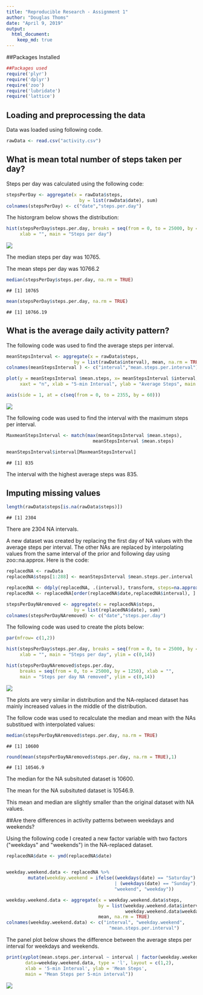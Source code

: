 ```yaml
---
title: "Reproducible Research - Assignment 1"
author: "Douglas Thoms"
date: "April 9, 2019"
output: 
  html_document:
    keep_md: true
---
```




##Packages Installed


```r
##Packages used
require('plyr')
require('dplyr')
require('zoo')
require('lubridate')
require('lattice')
```



## Loading and preprocessing the data

Data was loaded using following code.


```r
rawData <- read.csv("activity.csv")
```



## What is mean total number of steps taken per day?

Steps per day was calculated using the following code:


```r
stepsPerDay <- aggregate(x = rawData$steps,
                           by = list(rawData$date), sum)
colnames(stepsPerDay) <- c("date","steps.per.day")
```

The historgram below shows the distribution:


```r
hist(stepsPerDay$steps.per.day, breaks = seq(from = 0, to = 25000, by = 1250), 
     xlab = "", main = "Steps per day")
```

![](PA1_template_files/figure-html/unnamed-chunk-4-1.png)<!-- -->

The median steps per day was 10765.

The mean steps per day was 10766.2


```r
median(stepsPerDay$steps.per.day, na.rm = TRUE)
```

```
## [1] 10765
```

```r
mean(stepsPerDay$steps.per.day, na.rm = TRUE)
```

```
## [1] 10766.19
```



## What is the average daily activity pattern?

The following code was used  to find the average steps per interval.


```r
meanStepsInterval <- aggregate(x = rawData$steps,
                         by = list(rawData$interval), mean, na.rm = TRUE)
colnames(meanStepsInterval ) <- c("interval","mean.steps.per.interval")

plot(y = meanStepsInterval $mean.steps, x= meanStepsInterval $interval, type = "l", 
     xaxt = "n", xlab = "5-min Interval", ylab = "Average Steps", main = "Mean.Steps")

axis(side = 1, at = c(seq(from = 0, to = 2355, by = 60)))
```

![](PA1_template_files/figure-html/unnamed-chunk-6-1.png)<!-- -->

The following code was used to find the interval with the maximum steps per interval.


```r
MaxmeanStepsInterval <- match(max(meanStepsInterval $mean.steps),
                                meanStepsInterval $mean.steps)

meanStepsInterval$interval[MaxmeanStepsInterval]
```

```
## [1] 835
```

The interval with the highest average steps was 835.



## Imputing missing values


```r
length(rawData$steps[is.na(rawData$steps)])
```

```
## [1] 2304
```

There are 2304 NA intervals.

A new dataset was created by replacing the first day of NA values with the average steps per interval.
The other NAs are replaced by interpolating values from the same interval of the prior and following day using zoo::na.approx.
Here is the code:


```r
replacedNA <- rawData
replacedNA$steps[1:288] <- meanStepsInterval $mean.steps.per.interval 

replacedNA <- ddply(replacedNA, .(interval), transform, steps=na.approx(steps, rule=2))
replacedNA <- replacedNA[order(replacedNA$date,replacedNA$interval), ]

stepsPerDayNAremoved <- aggregate(x = replacedNA$steps,
                         by = list(replacedNA$date), sum)
colnames(stepsPerDayNAremoved) <- c("date","steps.per.day")
```

The following code was used to create the plots below:

```r
par(mfrow= c(1,2))

hist(stepsPerDay$steps.per.day, breaks = seq(from = 0, to = 25000, by = 1250), 
     xlab = "", main = "Steps per day", ylim = c(0,14))

hist(stepsPerDayNAremoved$steps.per.day, 
     breaks = seq(from = 0, to = 25000, by = 1250), xlab = "", 
     main = "Steps per day NA removed", ylim = c(0,14))
```

![](PA1_template_files/figure-html/unnamed-chunk-10-1.png)<!-- -->

The plots are very similar in distribution and the NA-replaced dataset has mainly increased values in the middle of the distribution.

The follow code was used to recalculate the median and mean with the NAs substitued with interpolated values:


```r
median(stepsPerDayNAremoved$steps.per.day, na.rm = TRUE)
```

```
## [1] 10600
```

```r
round(mean(stepsPerDayNAremoved$steps.per.day, na.rm = TRUE),1)
```

```
## [1] 10546.9
```

The median for the NA subsituted dataset is 10600.

The mean for the NA subsituted dataset is 10546.9.  

This mean and median are slightly smaller than the original dataset with NA values.



##Are there differences in activity patterns between weekdays and weekends?

Using the following code I created a new factor variable with two factors ("weekdays" and "weekends") in the NA-replaced dataset.


```r
replacedNA$date <- ymd(replacedNA$date)


weekday.weekend.data <- replacedNA %>%
        mutate(weekday.weekend = ifelse((weekdays(date) == "Saturday")
                                        | (weekdays(date) == "Sunday"),
                                        "weekend", "weekday"))

weekday.weekend.data <- aggregate(x = weekday.weekend.data$steps,
                                  by = list(weekday.weekend.data$interval, 
                                            weekday.weekend.data$weekday.weekend), 
                                  mean, na.rm = TRUE)
colnames(weekday.weekend.data) <- c("interval", "weekday.weekend",
                                      "mean.steps.per.interval")
```
The panel plot below shows the difference between the average steps per interval for weekdays and weekends.


```r
print(xyplot(mean.steps.per.interval ~ interval | factor(weekday.weekend), 
       data=weekday.weekend.data, type = 'l', layout = c(1,2),
       xlab = '5-min Interval', ylab = 'Mean Steps', 
       main = "Mean Steps per 5-min interval"))
```

![](PA1_template_files/figure-html/unnamed-chunk-13-1.png)<!-- -->
